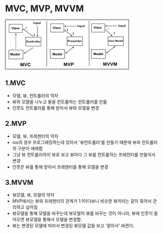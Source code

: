 # MVC, MVP, MVVM

![모델](./architecture.png)

## 1.MVC
- 모델, 뷰, 컨트롤러의 약자
- 뷰와 모델을 나누고 둘을 컨트롤하는 컨트롤러를 만듦
- 인풋도 컨트롤러를 통해 받아서 뷰와 모델을 변경

## 2.MVP
- 모델, 뷰, 프레젠터의 약자
- ios의 경우 프로그래밍하는데 있어서 '뷰컨트롤러'를 만들기 때문에 뷰와 컨트롤러의 구분이 애매함
- 그냥 뷰 컨트롤러까지 뷰로 보고 뷰마다 그 뷰를 컨트롤하는 프레전터를 만들어서 변경
- 인풋은 뷰를 통해 받아서 프레젠터를 통해 모델을 변경

## 3.MVVM
- 뷰모델, 뷰, 모델의 약자
- MVP에서는 뷰와 프레젠터의 관계가 1:1이다보니 비슷한 뷰끼리는 같이 묶어서 관리하고 싶어짐
- 뷰모델을 통해 모델을 바꾸는데 뷰모델이 뷰를 바꾸는 것이 아니라, 뷰에 인풋이 들어오면 뷰모델을 통해서 모델을 변경함.
- 뷰는 변경된 모델에 따라서 변경된 뷰모델 값을 보고 '알아서' 바뀐다.
